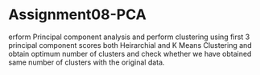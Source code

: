 # Assignment08-PCA
erform Principal component analysis and perform clustering using first 3 principal component scores both Heirarchial and K Means Clustering and obtain optimum number of clusters and check whether we have obtained same number of clusters with the original data.
